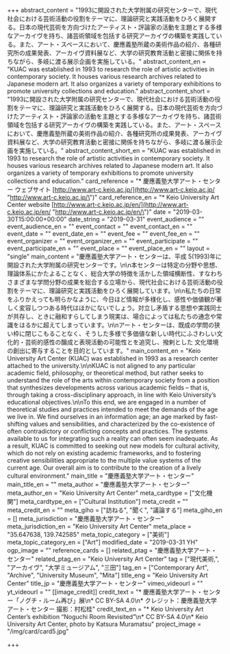 +++
abstract_content = "1993に開設された大学附属の研究センターで、現代社会における芸術活動の役割をテーマに、理論研究と実践活動をひろく展開する。日本の現代芸術を方向づけたアーティスト・評論家の活動を主題とする多様なアーカイヴを持ち、諸芸術領域を包括する研究アーカイヴの構築を実践している。また、アート・スペースにおいて、慶應義塾所蔵の美術作品の紹介、各種研究所の成果発表、アーカイヴ資料展など、大学の研究教育活動と密接に関係を持ちながら、多岐に渡る展示企画を実施している。"
abstract_content_en = "KUAC was established in 1993 to research the role of artistic activities in contemporary society. It houses various research archives related to Japanese modern art. It also organizes a variety of temporary exhibitions to promote university collections and education."
abstract_content_short = "1993に開設された大学附属の研究センターで、現代社会における芸術活動の役割をテーマに、理論研究と実践活動をひろく展開する。日本の現代芸術を方向づけたアーティスト・評論家の活動を主題とする多様なアーカイヴを持ち、諸芸術領域を包括する研究アーカイヴの構築を実践している。また、アート・スペースにおいて、慶應義塾所蔵の美術作品の紹介、各種研究所の成果発表、アーカイヴ資料展など、大学の研究教育活動と密接に関係を持ちながら、多岐に渡る展示企画を実施している。"
abstract_content_short_en = "KUAC was established in 1993 to research the role of artistic activities in contemporary society. It houses various research archives related to Japanese modern art. It also organizes a variety of temporary exhibitions to promote university collections and education."
card_reference = "* 慶應義塾大学アート・センター ウェブサイト [http://www.art-c.keio.ac.jp/](http://www.art-c.keio.ac.jp/ \"http://www.art-c.keio.ac.jp/\")"
card_reference_en = "* Keio University Art Center website [http://www.art-c.keio.ac.jp/en/](http://www.art-c.keio.ac.jp/en/ \"http://www.art-c.keio.ac.jp/en/\")"
date = "2019-03-30T15:00:00+00:00"
date_string = "2019-03-31"
event_audience = ""
event_audience_en = ""
event_contact = ""
event_contact_en = ""
event_date = ""
event_date_en = ""
event_fee = ""
event_fee_en = ""
event_organizer = ""
event_organizer_en = ""
event_participate = ""
event_participate_en = ""
event_place = ""
event_place_en = ""
layout = "single"
main_content = "慶應義塾大学アート・センターは、平成 5(1993)年に開設された大学附属の研究センターです。\n\n本センターは特定の分野や思想、理論体系にかたよることなく、総合大学の特徴を活かした領域横断性、すなわちさまざまな学問分野の成果を総合する立場から、現代社会における芸術活動の役割をテーマに、理論研究と実践活動をひろく展開しています。\n\n私たちの日常をふりかえっても明らかなように、今日ほど情報が多様化し、感性や価値観が著しく変容しつつある時代はほかにないでしょう。対立し矛盾する思想や実践同士が共存し、ときに融和すらしてしまう現実は、場合によっては私たちの通念や常識をはるかに超えてしまっています。\n\nアート・センターは、既成の学問の狭い枠に閉じこもることなく、そうした多様で多価値な新しい時代にふさわしい文化的・芸術的感性の醸成と表現活動の可能性とを追究し、撥剌とした 文化環境の創出に寄与することを目的としています。"
main_content_en = "Keio University Art Center (KUAC) was established in 1993 as a research center attached to the university.\n\nKUAC is not aligned to any particular academic field, philosophy, or theoretical method, but rather seeks to understand the role of the arts within contemporary society from a position that synthesizes developments across various academic fields – that is, through taking a cross-disciplinary approach, in line with Keio University’s educational objectives.\n\nTo this end, we are engaged in a number of theoretical studies and practices intended to meet the demands of the age we live in. We find ourselves in an information age; an age marked by fast-shifting values and sensibilities, and characterized by the co-existence of often contradictory or conflicting concepts and practices. The systems available to us for integrating such a reality can often seem inadequate. As a result, KUAC is committed to seeking out new models for cultural activity, which do not rely on existing academic frameworks, and to fostering creative sensibilities appropriate to the multiple value systems of the current age. Our overall aim is to contribute to the creation of a lively cultural environment."
main_title = "慶應義塾大学アート・センター"
main_title_en = ""
meta_author = "慶應義塾大学アート・センター"
meta_author_en = "Keio University Art Center"
meta_cardtype = ["文化機関"]
meta_cardtype_en = ["Cultural Institution"]
meta_credit = ""
meta_credit_en = ""
meta_giho = ["訪ねる", "聞く", "議論する"]
meta_giho_en = []
meta_jurisdiction = "慶應義塾大学アート・センター"
meta_jurisdiction_en = "Keio University Art Center"
meta_place = "35.647638, 139.742585"
meta_topic_category = ["美術"]
meta_topic_category_en = ["Art"]
modified_date = "2019-03-31 YH"
ogp_image = ""
reference_cards = []
related_ptag = "慶應義塾大学アート・センター"
related_ptag_en = "Keio University Art Center"
tag = ["現代美術,", "アーカイヴ", "大学ミュージアム", "三田"]
tag_en = ["Contemporary Art", "Archive", "University Museum", "Mita"]
title_eng = "Keio University Art Center"
title_jp = "慶應義塾大学アート・センター"
vimeo_videourl = ""
yt_videourl = ""
[[image_credit]]
credit_text = "* 慶應義塾大学アート・センター「ノグチ・ルーム再び」展\n* CC BY-SA 4.0\n* クレジット：慶應義塾大学アート・センター 撮影：村松桂"
credit_text_en = "* Keio University Art Center’s exhibition “Noguchi Room Revisited”\n* CC BY-SA 4.0\n* Keio University Art Center, photo by Katsura Muramatsu"
project_image = "/img/card/card5.jpg"

+++
